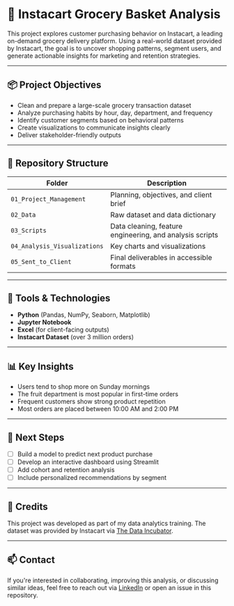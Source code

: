 # 🛒 Instacart Grocery Basket Analysis

This project explores customer purchasing behavior on Instacart, a leading on-demand grocery delivery platform. Using a real-world dataset provided by Instacart, the goal is to uncover shopping patterns, segment users, and generate actionable insights for marketing and retention strategies.

---

## 📦 Project Objectives

- Clean and prepare a large-scale grocery transaction dataset
- Analyze purchasing habits by hour, day, department, and frequency
- Identify customer segments based on behavioral patterns
- Create visualizations to communicate insights clearly
- Deliver stakeholder-friendly outputs

---

## 📁 Repository Structure

| Folder                  | Description |
|-------------------------|-------------|
| `01_Project_Management` | Planning, objectives, and client brief |
| `02_Data`               | Raw dataset and data dictionary |
| `03_Scripts`            | Data cleaning, feature engineering, and analysis scripts |
| `04_Analysis_Visualizations` | Key charts and visualizations |
| `05_Sent_to_Client`     | Final deliverables in accessible formats |

---

## 🧪 Tools & Technologies

- **Python** (Pandas, NumPy, Seaborn, Matplotlib)
- **Jupyter Notebook**
- **Excel** (for client-facing outputs)
- **Instacart Dataset** (over 3 million orders)

---

## 📊 Key Insights

- Users tend to shop more on Sunday mornings
- The fruit department is most popular in first-time orders
- Frequent customers show strong product repetition
- Most orders are placed between 10:00 AM and 2:00 PM

---

## 🚀 Next Steps

- [ ] Build a model to predict next product purchase
- [ ] Develop an interactive dashboard using Streamlit
- [ ] Add cohort and retention analysis
- [ ] Include personalized recommendations by segment

---

## 📌 Credits

This project was developed as part of my data analytics training. The dataset was provided by Instacart via [The Data Incubator](https://www.instacart.com/datasets/grocery-shopping-2017).

---

## 📫 Contact

If you're interested in collaborating, improving this analysis, or discussing similar ideas, feel free to reach out via [LinkedIn](https://www.linkedin.com/in/eduardosanzd/) or open an issue in this repository.
